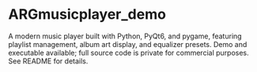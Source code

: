# ARGmusicplayer_demo
A modern music player built with Python, PyQt6, and pygame, featuring playlist management, album art display, and equalizer presets. Demo and executable available; full source code is private for commercial purposes. See README for details.
